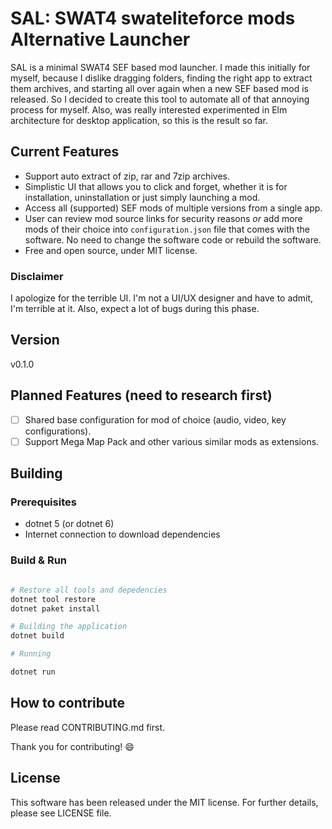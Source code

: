 # SAL: SWAT4 swateliteforce mods Alternative Launcher

SAL is a minimal SWAT4 SEF based mod launcher. I made this initially for myself,
because I dislike dragging folders, finding the right app to extract them archives,
and starting all over again when a new SEF based mod is released. So I decided
to create this tool to automate all of that annoying process for myself. Also,
was really interested experimented in Elm architecture for desktop application,
so this is the result so far.

## Current Features

- Support auto extract of zip, rar and 7zip archives.
- Simplistic UI that allows you to click and forget, whether it is for
installation, uninstallation or just simply launching a mod.
- Access all (supported) SEF mods of multiple versions from a single app.
- User can review mod source links for security reasons *or*
add more mods of their choice into `configuration.json` file that comes with 
the software. No need to change the software code or rebuild the software.
- Free and open source, under MIT license.

### Disclaimer

I apologize for the terrible UI. I'm not a UI/UX designer and have to admit,
I'm terrible at it. Also, expect a lot of bugs during this phase.

## Version

v0.1.0

## Planned Features (need to research first)

- [ ] Shared base configuration for mod of choice (audio, video, key configurations).
- [ ] Support Mega Map Pack and other various similar mods as extensions.

## Building

### Prerequisites

- dotnet 5 (or dotnet 6)
- Internet connection to download dependencies

### Build & Run

```sh

# Restore all tools and depedencies
dotnet tool restore
dotnet paket install

# Building the application
dotnet build

# Running

dotnet run
```

## How to contribute
Please read CONTRIBUTING.md first.

Thank you for contributing! :smile:


## License

This software has been released under the MIT license. For further details,
please see LICENSE file.
